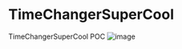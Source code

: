 # TimeChangerSuperCool
TimeChangerSuperCool POC
![image](https://user-images.githubusercontent.com/26183588/227553203-be26ed03-66f5-4a0d-bab3-e64be5eabb06.png)
